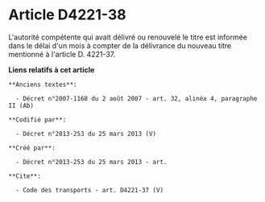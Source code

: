 # Article D4221-38

L'autorité compétente qui avait délivré ou renouvelé le titre est informée dans le délai d'un mois à compter de la délivrance
du nouveau titre mentionné à l'article D. 4221-37.

**Liens relatifs à cet article**

	**Anciens textes**:

	  - Décret n°2007-1168 du 2 août 2007 - art. 32, alinéa 4, paragraphe II (Ab)

	**Codifié par**:

	  - Décret n°2013-253 du 25 mars 2013 (V)

	**Créé par**:

	  - Décret n°2013-253 du 25 mars 2013 - art.

	**Cite**:

	  - Code des transports - art. D4221-37 (V)
